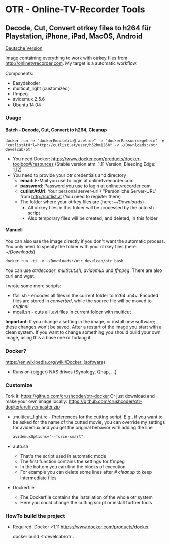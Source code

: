 # OTR - Online-TV-Recorder Tools
## Decode, Cut, Convert otrkey files to h264 für Playstation, iPhone, iPad, MacOS, Android

[Deutsche Version](README_de.md)

Image containing everything to work with otrkey files from http://onlinetvrecorder.com.
  My target is a automatic workflow.

Components:
	
* Easydekoder
* multicut_light (customized)
* ffmpeg
* avidemux 2.5.6
* Ubuntu 14.04

### Usage

#### Batch - Decode, Cut, Convert to h264, Cleanup

	docker run -e "dockerEmail=bla@fasel.de" -e "dockerPassword=geheim" -e "cutlistAtUrl=http://cutlist.at/user/h52hm126h" -v ~/Downloads:/otr develcab/otr

* You need Docker: https://www.docker.com/products/docker-toolbox#/resources (Stable version atm: 1.11 Version, Bleeding Edge: 1.12)
* You need to provide your otr credentials and directory
  * __email__: E-Mail you use to login at onlinetvrecorder.com
  * __password__: Password you use to login at onlinetvrecorder.com
  * __cutlistAtUrl__: Your personal server-url / "Persönliche Server-URL" from http://cutlist.at (You need to register there)
  * The folder where your otrkey files are (here: _~/Downloads_)
    * All otrkey files in this folder will be processed by the auto.sh script
    * Also temporary files will be created, and deleted, in this folder


#### Manuell

You can also use the image directly if you don't want the automatic process.
You only need to specify the folder with your otrkey files (here: _~/Downloads_)
	
	docker run -ti -v ~/Downloads:/otr develcab/otr bash
	
You can use _otrdecoder_, _multicut.sh_, _avidemux_ und _ffmpeg_.
There are also curl and wget.

I wrote some more scripts:

* ffall.sh - encodes all files in the current folder to h264 .m4v. Encoded files are stored in _converted_, while the source file will be moved to _original_
* mcall.sh - cuts all .avi files in current folder with multicut
	
__Important__: If you change a setting in the image, or install new software; these changes won't be saved.
After a restart of the image you start with a clean system.
If you want to change something you should build your own image, using this a base one or forking it.
	
### Docker?

https://en.wikipedia.org/wiki/Docker_(software)
	
+ Runs on (bigger) NAS drives (Synology, Qnap, ...)


### Customize

Fork it: https://github.com/crushcoder/otr-docker
Or just download and make your own image locally: https://github.com/crushcoder/otr-docker/archive/master.zip
	
* .multicut_light.rc - Preferences for the cutting script. E.g., if you want to be asked for the name of
	the cutted movie, you can override my settings for avidemux and you get the original behavior with adding the line
	
	  avidemuxOptions="--force-smart"
	  
* auto.sh
  * That's the script used in automatic mode
  * The first function contains the settings for ffmpeg
  * In the bottom you can find the blocks of execution
  * For example you can delete some lines after _# cleanup_ to keep intermediate files
* Dockerfile
  * The Dockerfile contains the installation of the whole otr system
  * Here you could change the cutting script or install further tools
  
  
### HowTo build the project

* Required: Docker >1.11 https://www.docker.com/products/docker

	docker build -t develcab/otr .
